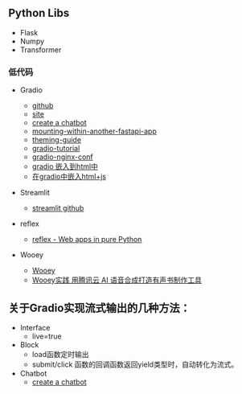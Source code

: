 ## Python Libs
* Flask
* Numpy
* Transformer

### 低代码
* Gradio
    - [github](https://github.com/gradio-app/gradio)
    - [site](https://www.gradio.app/)
    - [create a chatbot](https://gradio.app/creating-a-chatbot/)
    - [mounting-within-another-fastapi-app](https://gradio.app/sharing-your-app/#mounting-within-another-fastapi-app)
    - [theming-guide](https://gradio.app/theming-guide/)
    - [gradio-tutorial](https://www.machinelearningnuggets.com/gradio-tutorial/)
    - [gradio-nginx-conf](https://huggingface.co/spaces/radames/nginx-gradio-reverse-proxy/blob/main/nginx.conf)
    - [gradio 嵌入到html中](https://gradio.app/sharing-your-app/#embedding-hosted-spaces)
    - [在gradio中嵌入html+js](https://discuss.huggingface.co/t/gradio-html-component-with-javascript-code-dont-work/37316)

* Streamlit
    - [streamlit github](https://github.com/streamlit/streamlit)
* reflex
    - [reflex - Web apps in pure Python](https://github.com/reflex-dev/reflex)
* Wooey
    - [Wooey](https://github.com/wooey/Wooey)
    - [Wooey实践 用腾讯云 AI 语音合成打造有声书制作工具](https://cloud.tencent.com/document/product/1073/79142)

## 关于Gradio实现流式输出的几种方法：
* Interface
    - live=true
* Block
    - load函数定时输出
    - submit/click 函数的回调函数返回yield类型时，自动转化为流式。
* Chatbot
     - [create a chatbot](https://gradio.app/creating-a-chatbot/)
   
